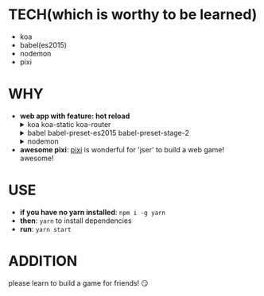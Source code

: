 # TECH(which is worthy to be learned)
* koa
* babel(es2015)
* nodemon
* pixi
# WHY
* __web app with feature: hot reload__
  <details>
    <summary>koa koa-static koa-router</summary>
    use them to provide a web service
  </details>
  <details>
    <summary>babel babel-preset-es2015 babel-preset-stage-2</summary>
    allow us to use 'import' when load a js file rather than 'require'
  </details>
  <details>
    <summary>nodemon</summary>
    just support us programming with the feature 'hot reload'
  </details>
* __awesome pixi__: [pixi](!https://github.com/pixijs/pixi.js) is wonderful for 'jser' to build a web game! awesome!

# USE
* __if you have no yarn installed__: `npm i -g yarn`
* __then__: `yarn` to install dependencies
* __run__: `yarn start`
# ADDITION
please learn to build a game for friends! :smirk:

